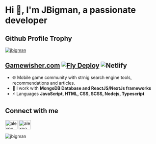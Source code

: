 # Hi 👋, I'm JBigman, a passionate developer

## Github Profile Trophy
<a href="https://github.com/ryo-ma/github-profile-trophy">
<img src="https://github-profile-trophy.vercel.app/?username=jbigman&margin-w=15&margin-h=15e&no-frame=true&title=AncientUser,Joined2020,LongTimeUser,Organizations,OGUser,Pulls,Followers,Commits,Repositories,Issues" alt="jbigman" />
</a>

## [Gamewisher.com](https://gamewisher.com) [![Fly Deploy](https://github.com/jbigman/games-server/actions/workflows/fly.yml/badge.svg)](https://github.com/jbigman/games-server/actions/workflows/fly.yml) ![Netlify](https://img.shields.io/netlify/cd0694a8-7c32-4457-b1ff-9f71b11de7bf)
- 🌐 Mobile game community with strnig search engine tools, recommendations and articles.
- 🌱 I work with **MongoDB Database and ReactJS/NextJs frameworks**
- ⚡ Languages **JavaScript, HTML, CSS, SCSS, Nodejs, Typescript**

## Connect with me
<a href="https://www.youtube.com/c/tafjeuxmobile" target="blank"><img align="center" src="https://raw.githubusercontent.com/rahuldkjain/github-profile-readme-generator/master/src/images/icons/Social/youtube.svg" alt="alexpgm" height="30" width="40" /></a>
<a href="https://discord.gg/N7cFzsy" target="blank"><img align="center" src="https://camo.githubusercontent.com/5b475732a4ed305b1041d81185353428fb9860f5e5a5fe3249ee547e3b5aa69b/68747470733a2f2f63646e2e7261776769742e636f6d2f4e4e54696e2f646973636f72642d6c6f676f2f66343333333334342f7372632f6173736574732f616e696d61746564646973636f72642e737667" alt="alexpgm" height="30" width="40" /></a>

<img src="https://komarev.com/ghpvc/?username=jbigman&label=Profile%20views&color=f04747&style=flat" alt="jbigman" />
           
